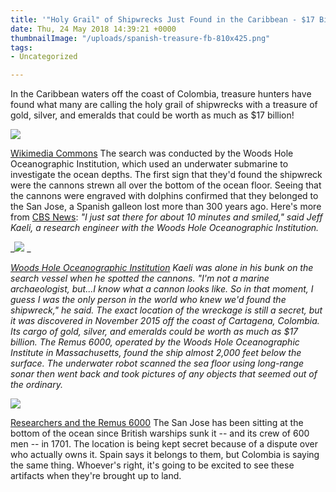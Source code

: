 ```yaml
---
title: '"Holy Grail" of Shipwrecks Just Found in the Caribbean - $17 Billion Haul'
date: Thu, 24 May 2018 14:39:21 +0000
thumbnailImage: "/uploads/spanish-treasure-fb-810x425.png"
tags:
- Uncategorized

---
```

In the Caribbean waters off the coast of Colombia, treasure hunters have found what many are calling the holy grail of shipwrecks with a treasure of gold, silver, and emeralds that could be worth as much as $17 billion! 

![](http://newsattorneys.staging.wpengine.com/wp-content/uploads/2018/05/pirates-treasure-wiki-1024x680.jpg) 

[Wikimedia Commons](https://commons.wikimedia.org/wiki/File:Whydah-gold.jpg) The search was conducted by the Woods Hole Oceanographic Institution, which used an underwater submarine to investigate the ocean depths. The first sign that they'd found the shipwreck were the cannons strewn all over the bottom of the ocean floor. Seeing that the cannons were engraved with dolphins confirmed that they belonged to the San Jose, a Spanish galleon lost more than 300 years ago. Here's more from [CBS News](https://www.cbsnews.com/news/robot-submarine-finds-shipwreck-san-jose-carrying-17-billion-treasure/): _"I just sat there for about 10 minutes and smiled," said Jeff Kaeli, a research engineer with the Woods Hole Oceanographic Institution._ 

_![](http://newsattorneys.staging.wpengine.com/wp-content/uploads/2018/05/spanish-cannon-1024x574.jpg) _

[_Woods Hole Oceanographic Institution_](http://www.whoi.edu/news-release/new-details-on-discovery-of-the-san-jose-shipwreck) _Kaeli was alone in his bunk on the search vessel when he spotted the cannons. "I'm not a marine archaeologist, but...I know what a cannon looks like. So in that moment, I guess I was the only person in the world who knew we'd found the shipwreck," he said. The exact location of the wreckage is still a secret, but it was discovered in November 2015 off the coast of Cartagena, Colombia. Its cargo of gold, silver, and emeralds could be worth as much as $17 billion. The Remus 6000, operated by the Woods Hole Oceanographic Institute in Massachusetts, found the ship almost 2,000 feet below the surface. The underwater robot scanned the sea floor using long-range sonar then went back and took pictures of any objects that seemed out of the ordinary._ 

![](http://newsattorneys.staging.wpengine.com/wp-content/uploads/2018/05/who-reemus-6000.jpg) 

[Researchers and the Remus 6000](http://www.whoi.edu/news-release/new-details-on-discovery-of-the-san-jose-shipwreck) The San Jose has been sitting at the bottom of the ocean since British warships sunk it -- and its crew of 600 men -- in 1701. The location is being kept secret because of a dispute over who actually owns it. Spain says it belongs to them, but Colombia is saying the same thing. Whoever's right, it's going to be excited to see these artifacts when they're brought up to land.